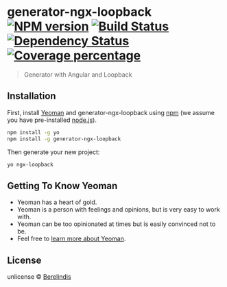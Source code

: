 # generator-ngx-loopback [![NPM version][npm-image]][npm-url] [![Build Status][travis-image]][travis-url] [![Dependency Status][daviddm-image]][daviddm-url] [![Coverage percentage][coveralls-image]][coveralls-url]
> Generator with Angular and Loopback

## Installation

First, install [Yeoman](http://yeoman.io) and generator-ngx-loopback using [npm](https://www.npmjs.com/) (we assume you have pre-installed [node.js](https://nodejs.org/)).

```bash
npm install -g yo
npm install -g generator-ngx-loopback
```

Then generate your new project:

```bash
yo ngx-loopback
```

## Getting To Know Yeoman

 * Yeoman has a heart of gold.
 * Yeoman is a person with feelings and opinions, but is very easy to work with.
 * Yeoman can be too opinionated at times but is easily convinced not to be.
 * Feel free to [learn more about Yeoman](http://yeoman.io/).

## License

unlicense © [Berelindis]()


[npm-image]: https://badge.fury.io/js/generator-ngx-loopback.svg
[npm-url]: https://npmjs.org/package/generator-ngx-loopback
[travis-image]: https://travis-ci.org/romainbellande/generator-ngx-loopback.svg?branch=master
[travis-url]: https://travis-ci.org/romainbellande/generator-ngx-loopback
[daviddm-image]: https://david-dm.org/romainbellande/generator-ngx-loopback.svg?theme=shields.io
[daviddm-url]: https://david-dm.org/romainbellande/generator-ngx-loopback
[coveralls-image]: https://coveralls.io/repos/romainbellande/generator-ngx-loopback/badge.svg
[coveralls-url]: https://coveralls.io/r/romainbellande/generator-ngx-loopback
